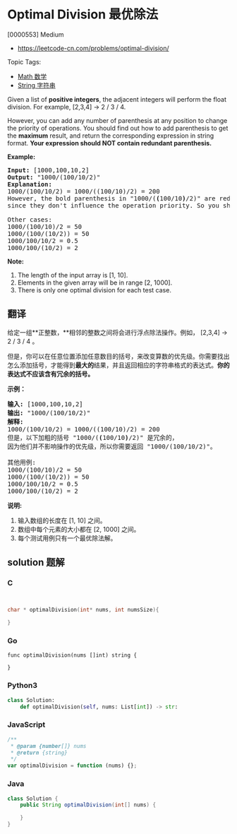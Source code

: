 # Optimal Division 最优除法

[0000553] Medium

- https://leetcode-cn.com/problems/optimal-division/

Topic Tags:

- [Math 数学](https://leetcode-cn.com/tag/math/)
- [String 字符串](https://leetcode-cn.com/tag/string/)

Given a list of **positive integers**, the adjacent integers will perform the float division. For example, \[2,3,4\] -> 2 / 3 / 4.

However, you can add any number of parenthesis at any position to change the priority of operations. You should find out how to add parenthesis to get the **maximum** result, and return the corresponding expression in string format. **Your expression should NOT contain redundant parenthesis.**

**Example:**

<pre><b>Input:</b> [1000,100,10,2]
<b>Output:</b> "1000/(100/10/2)"
<b>Explanation:</b>
1000/(100/10/2) = 1000/((100/10)/2) = 200
However, the bold parenthesis in "1000/(<b>(</b>100/10<b>)</b>/2)" are redundant, <br>since they don't influence the operation priority. So you should return "1000/(100/10/2)". 

Other cases:
1000/(100/10)/2 = 50
1000/(100/(10/2)) = 50
1000/100/10/2 = 0.5
1000/100/(10/2) = 2
</pre>

**Note:**

1.  The length of the input array is \[1, 10\].
2.  Elements in the given array will be in range \[2, 1000\].
3.  There is only one optimal division for each test case.

## 翻译

给定一组**正整数，**相邻的整数之间将会进行浮点除法操作。例如， \[2,3,4\] -> 2 / 3 / 4 。

但是，你可以在任意位置添加任意数目的括号，来改变算数的优先级。你需要找出怎么添加括号，才能得到**最大的**结果，并且返回相应的字符串格式的表达式。**你的表达式不应该含有冗余的括号。**

**示例：**

<pre><strong>输入:</strong> [1000,100,10,2]
<strong>输出:</strong> "1000/(100/10/2)"
<strong>解释:</strong>
1000/(100/10/2) = 1000/((100/10)/2) = 200
但是，以下加粗的括号 "1000/(<strong>(</strong>100/10<strong>)</strong>/2)" 是冗余的，
因为他们并不影响操作的优先级，所以你需要返回 "1000/(100/10/2)"。

其他用例:
1000/(100/10)/2 = 50
1000/(100/(10/2)) = 50
1000/100/10/2 = 0.5
1000/100/(10/2) = 2
</pre>

**说明:**

1.  输入数组的长度在 \[1, 10\] 之间。
2.  数组中每个元素的大小都在 \[2, 1000\] 之间。
3.  每个测试用例只有一个最优除法解。

## solution 题解

### C

```c


char * optimalDivision(int* nums, int numsSize){

}


```

### Go

```golang
func optimalDivision(nums []int) string {

}
```

### Python3

```python
class Solution:
    def optimalDivision(self, nums: List[int]) -> str:

```

### JavaScript

```javascript
/**
 * @param {number[]} nums
 * @return {string}
 */
var optimalDivision = function (nums) {};
```

### Java

```java
class Solution {
    public String optimalDivision(int[] nums) {

    }
}
```
